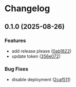 # Changelog

## 0.1.0 (2025-08-26)


### Features

* add release please ([0ab1822](https://github.com/bLACKZU/npm-ci-cd-actions/commit/0ab1822b530cb34d20b1cb45cb3ed247ca8f7b80))
* update token ([356e072](https://github.com/bLACKZU/npm-ci-cd-actions/commit/356e0729b4ae3573e6c655950a48bd2def23bfdb))


### Bug Fixes

* disable deployment ([2caf511](https://github.com/bLACKZU/npm-ci-cd-actions/commit/2caf5119676fc4a406b817ccebb7f1a30a4da2ac))
